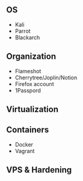 ## OS
- Kali
- Parrot
- Blackarch
## Organization
- Flameshot
- Cherrytree/Joplin/Notion
- Firefox account
- 1Passpord
## Virtualization
## Containers
- Docker
- Vagrant
## VPS & Hardening